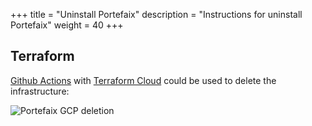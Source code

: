 +++
title = "Uninstall Portefaix"
description = "Instructions for uninstall Portefaix"
weight = 40
+++

## Terraform

[Github Actions](https://github.com/features/actions) with [Terraform Cloud](https://www.terraform.io/cloud) could be used to delete the infrastructure:

<img src="/docs/images/portefaix-gcp-undeploy.png" alt="Portefaix GCP deletion" class="mt-3 mb-3 rounded">